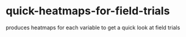 # quick-heatmaps-for-field-trials
produces heatmaps for each variable to get a quick look at field trials
